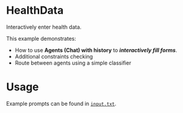 ﻿# HealthData
Interactively enter health data. 

This example demonstrates:
* How to use **Agents (Chat) with history** to ***interactively fill forms***. 
* Additional constraints checking
* Route between agents using a simple classifier

# Usage
Example prompts can be found in [`input.txt`](input.txt).




